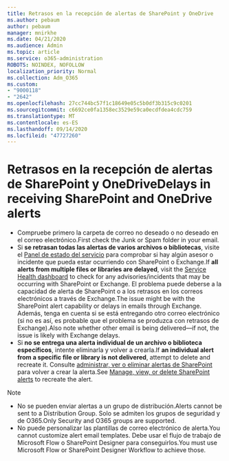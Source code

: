```yaml
---
title: Retrasos en la recepción de alertas de SharePoint y OneDrive
ms.author: pebaum
author: pebaum
manager: mnirkhe
ms.date: 04/21/2020
ms.audience: Admin
ms.topic: article
ms.service: o365-administration
ROBOTS: NOINDEX, NOFOLLOW
localization_priority: Normal
ms.collection: Adm_O365
ms.custom:
- "9000118"
- "2642"
ms.openlocfilehash: 27cc744bc57f1c18649e05c5b0df3b315c9c0201
ms.sourcegitcommit: c6692ce0fa1358ec3529e59ca0ecdfdea4cdc759
ms.translationtype: MT
ms.contentlocale: es-ES
ms.lasthandoff: 09/14/2020
ms.locfileid: "47727260"
---
```

# <a name="delays-in-receiving-sharepoint-and-onedrive-alerts"></a><span data-ttu-id="b8187-102">Retrasos en la recepción de alertas de SharePoint y OneDrive</span><span class="sxs-lookup"><span data-stu-id="b8187-102">Delays in receiving SharePoint and OneDrive alerts</span></span>

- <span data-ttu-id="b8187-103">Compruebe primero la carpeta de correo no deseado o no deseado en el correo electrónico.</span><span class="sxs-lookup"><span data-stu-id="b8187-103">First check the Junk or Spam folder in your email.</span></span>
- <span data-ttu-id="b8187-104">Si **se retrasan todas las alertas de varios archivos o bibliotecas**, visite el [Panel de estado del servicio](https://portal.office.com/adminportal/home?ref=/servicehealth) para comprobar si hay algún asesor o incidente que pueda estar ocurriendo con SharePoint o Exchange.</span><span class="sxs-lookup"><span data-stu-id="b8187-104">If **all alerts from multiple files or libraries are delayed**, visit the [Service Health dashboard](https://portal.office.com/adminportal/home?ref=/servicehealth) to check for any advisories/incidents that may be occurring with SharePoint or Exchange.</span></span> <span data-ttu-id="b8187-105">El problema puede deberse a la capacidad de alerta de SharePoint o a los retrasos en los correos electrónicos a través de Exchange.</span><span class="sxs-lookup"><span data-stu-id="b8187-105">The issue might be with the SharePoint alert capability or delays in emails through Exchange.</span></span> <span data-ttu-id="b8187-106">Además, tenga en cuenta si se está entregando otro correo electrónico (si no es así, es probable que el problema se produzca con retrasos de Exchange).</span><span class="sxs-lookup"><span data-stu-id="b8187-106">Also note whether other email is being delivered—if not, the issue is likely with Exchange delays.</span></span>
- <span data-ttu-id="b8187-107">Si **no se entrega una alerta individual de un archivo o biblioteca específicos**, intente eliminarla y volver a crearla.</span><span class="sxs-lookup"><span data-stu-id="b8187-107">If **an individual alert from a specific file or library is not delivered**, attempt to delete and recreate it.</span></span> <span data-ttu-id="b8187-108">Consulte [administrar, ver o eliminar alertas de SharePoint](https://support.microsoft.com/office/99dfb19c-9a90-4a8c-aba1-aa8c8afb0de2) para volver a crear la alerta.</span><span class="sxs-lookup"><span data-stu-id="b8187-108">See [Manage, view, or delete SharePoint alerts](https://support.microsoft.com/office/99dfb19c-9a90-4a8c-aba1-aa8c8afb0de2) to recreate the alert.</span></span>

> [!NOTE]
> - <span data-ttu-id="b8187-109">No se pueden enviar alertas a un grupo de distribución.</span><span class="sxs-lookup"><span data-stu-id="b8187-109">Alerts cannot be sent to a Distribution Group.</span></span> <span data-ttu-id="b8187-110">Solo se admiten los grupos de seguridad y de O365.</span><span class="sxs-lookup"><span data-stu-id="b8187-110">Only Security and O365 groups are supported.</span></span>
> - <span data-ttu-id="b8187-111">No puede personalizar las plantillas de correo electrónico de alerta.</span><span class="sxs-lookup"><span data-stu-id="b8187-111">You cannot customize alert email templates.</span></span> <span data-ttu-id="b8187-112">Debe usar el flujo de trabajo de Microsoft Flow o SharePoint Designer para conseguirlos.</span><span class="sxs-lookup"><span data-stu-id="b8187-112">You must use Microsoft Flow or SharePoint Designer Workflow to achieve those.</span></span>
